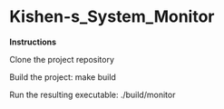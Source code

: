 # Kishen-s_System_Monitor 
**Instructions**

Clone the project repository

Build the project: make build

Run the resulting executable: ./build/monitor 
